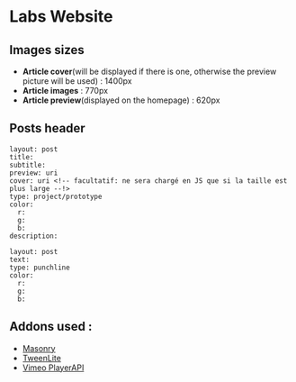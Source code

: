 # Labs Website

## Images sizes

- **Article cover**(will be displayed if there is one, otherwise the preview picture will be used) : 1400px
- **Article images** : 770px
- **Article preview**(displayed on the homepage) : 620px

## Posts header

```
layout: post
title:
subtitle:
preview: uri
cover: uri <!-- facultatif: ne sera chargé en JS que si la taille est plus large --!>
type: project/prototype
color:
  r:
  g:
  b:
description:
```
```
layout: post
text: 
type: punchline
color:
  r:
  g:
  b:
```

## Addons used :

- [Masonry](https://masonry.desandro.com/)
- [TweenLite](https://greensock.com/docs/TweenLite)
- [Vimeo PlayerAPI](https://github.com/vimeo/player.js)

